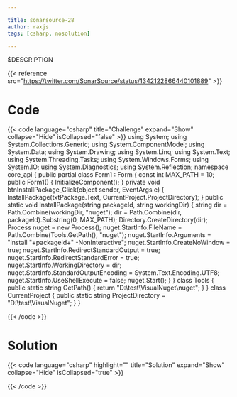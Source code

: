 ```yaml
---

title: sonarsource-28
author: raxjs
tags: [csharp, nosolution]

---
```


$DESCRIPTION

<!--more-->
{{< reference src="https://twitter.com/SonarSource/status/1342122866440101889" >}}

# Code
{{< code language="csharp"  title="Challenge" expand="Show" collapse="Hide" isCollapsed="false" >}}
using System;
using System.Collections.Generic;
using System.ComponentModel;
using System.Data;
using System.Drawing;
using System.Linq;
using System.Text;
using System.Threading.Tasks;
using System.Windows.Forms;
using System.IO;
using System.Diagnostics;
using System.Reflection;
namespace core_api
{
    public partial class Form1 : Form
    {
        const int MAX_PATH = 10;
        public Form1()
        {
            InitializeComponent();
        }
        private void btnInstallPackage_Click(object sender, EventArgs e) {
            InstallPackage(txtPackage.Text, CurrentProject.ProjectDirectory);
        }
        public static void InstallPackage(string packageId, string workingDir) {
            string dir = Path.Combine(workingDir, "nuget");
            dir = Path.Combine(dir, packageId).Substring(0, MAX_PATH);
            Directory.CreateDirectory(dir);
            Process nuget = new Process();
            nuget.StartInfo.FileName = Path.Combine(Tools.GetPath(), "nuget");
            nuget.StartInfo.Arguments = "install "+packageId+" -NonInteractive";
            nuget.StartInfo.CreateNoWindow = true;
            nuget.StartInfo.RedirectStandardOutput = true;
            nuget.StartInfo.RedirectStandardError = true;
            nuget.StartInfo.WorkingDirectory = dir;
            nuget.StartInfo.StandardOutputEncoding = System.Text.Encoding.UTF8;
            nuget.StartInfo.UseShellExecute = false;
            nuget.Start();
        }
    }
    class Tools
    {
        public static string GetPath()
        {
            return "D:\\test\\VisualNuget\\nuget";
        }
    }
    class CurrentProject
    {
        public static string ProjectDirectory = "D:\\test\\VisualNuget";
    }
}


{{< /code >}}

# Solution
{{< code language="csharp" highlight="" title="Solution" expand="Show" collapse="Hide" isCollapsed="true" >}}

{{< /code >}}